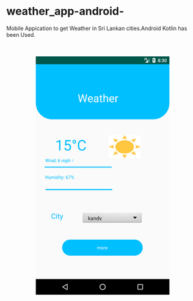 # weather_app-android-

<p>
  Mobile Appication to get Weather in Sri Lankan cities.Android Kotlin has been Used.
</p>

<p align="center">
<br>
<br>
 <img src="https://github.com/Dineth95/weather_app-android-/blob/master/screenshots/Screenshot_1574397007.png" width="350" title="hover text">
</p>
